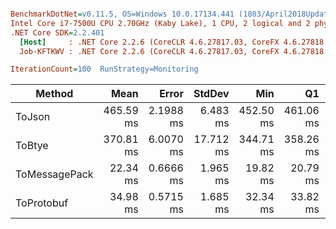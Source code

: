``` ini

BenchmarkDotNet=v0.11.5, OS=Windows 10.0.17134.441 (1803/April2018Update/Redstone4)
Intel Core i7-7500U CPU 2.70GHz (Kaby Lake), 1 CPU, 2 logical and 2 physical cores
.NET Core SDK=2.2.401
  [Host]     : .NET Core 2.2.6 (CoreCLR 4.6.27817.03, CoreFX 4.6.27818.02), 64bit RyuJIT
  Job-KFTKWV : .NET Core 2.2.6 (CoreCLR 4.6.27817.03, CoreFX 4.6.27818.02), 64bit RyuJIT

IterationCount=100  RunStrategy=Monitoring  

```
|        Method |      Mean |     Error |    StdDev |       Min |        Q1 |        Q3 |       Max |    Median |      Gen 0 |     Gen 1 |     Gen 2 | Allocated |
|-------------- |----------:|----------:|----------:|----------:|----------:|----------:|----------:|----------:|-----------:|----------:|----------:|----------:|
|        ToJson | 465.59 ms | 2.1988 ms |  6.483 ms | 452.50 ms | 461.06 ms | 470.43 ms | 485.14 ms | 464.98 ms | 20000.0000 | 8000.0000 | 2000.0000 | 115.71 MB |
|        ToBtye | 370.81 ms | 6.0070 ms | 17.712 ms | 344.71 ms | 358.26 ms | 379.15 ms | 426.09 ms | 367.40 ms | 15000.0000 | 5000.0000 | 2000.0000 |  83.65 MB |
| ToMessagePack |  22.34 ms | 0.6666 ms |  1.965 ms |  19.82 ms |  20.79 ms |  23.36 ms |  27.88 ms |  22.08 ms |  2000.0000 | 1000.0000 | 1000.0000 |   9.45 MB |
|    ToProtobuf |  34.98 ms | 0.5715 ms |  1.685 ms |  32.34 ms |  33.82 ms |  35.75 ms |  42.61 ms |  34.87 ms |  1000.0000 |         - |         - |   5.15 MB |
